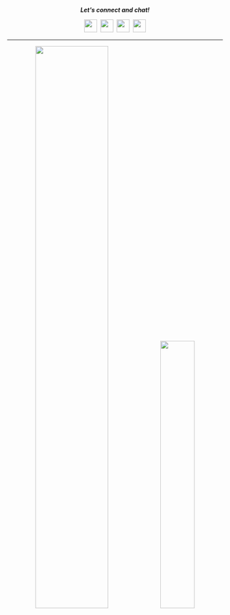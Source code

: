 <p align="center">
  <i><b>Let's connect and chat!</b></i>
  <p align="center">
    <a href="https://twitter.com/hjlarry" alt="Twitter" target="_blank"><img src="https://github.com/hjlarry/hjlarry/blob/master/twitter.png" height="30" width="30"></a>&nbsp;
     <a href="https://t.me/sunilaleti" alt="Telegram" target="_blank"><img src="https://github.com/hjlarry/hjlarry/blob/master/telegram.png" height="30" width="30"></a>&nbsp;
    <a href="mailto:ultrahe@gmail.com" alt="mail"><img src="https://github.com/hjlarry/hjlarry/blob/master/mail.png" height="30" width="30"></a>&nbsp;
    <a href="https://hjlarry.github.io/" target="_blank"><img src="https://github.com/hjlarry/hjlarry/blob/master/wiki.png" height="30" width="30"></a>
  </p>
</p>

<hr>

<p align="center">
<a href="https://github.com/mokeyjay"><img src="https://github-readme-stats.vercel.app/api?username=hjlarry&text_color=718096&bg_color=ffffff&hide_title=true&show_icons=true" style="width: 58%; max-width: 58%; min-width: 58%;"><img src="https://github-readme-stats.vercel.app/api/top-langs/?username=hjlarry&layout=compact&hide=java&theme=default" style="width: 40%; max-width: 40%; min-width: 40%;"></a>
</p>